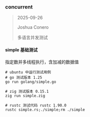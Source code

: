 ### concurrent

> 2025-09-26
>
> Joshua Conero
>
> 多语言并发测试



#### simple 基础测试

指定数并多线程执行，含加减的数据值



```shell
# ubuntu 中运行测试用例
# go 测试版本 1.25
go run golang/simple.go

# zig 测试版本 0.15.1
zig run simple.zig

# rustc 测试代码 rustc 1.90.0
rustc simple.rs;./simple;rm ./simple
```





